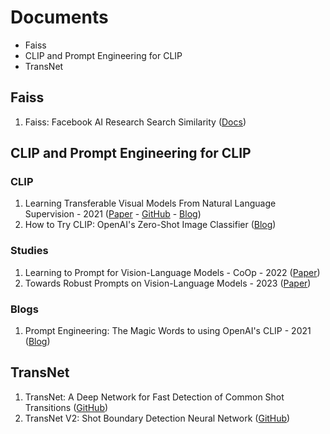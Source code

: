 # Documents
- Faiss
- CLIP and Prompt Engineering for CLIP
- TransNet


## Faiss
1. Faiss: Facebook AI Research Search Similarity ([Docs](https://faiss.ai/index.html))

## CLIP and Prompt Engineering for CLIP

### CLIP
1. Learning Transferable Visual Models From Natural Language Supervision - 2021 ([Paper](https://arxiv.org/pdf/2103.00020.pdf) - [GitHub](https://github.com/openai/CLIP) - [Blog](https://openai.com/research/clip))
2. How to Try CLIP: OpenAI's Zero-Shot Image Classifier ([Blog](https://blog.roboflow.com/how-to-use-openai-clip))

### Studies
1. Learning to Prompt for Vision-Language Models - CoOp - 2022 ([Paper](https://arxiv.org/pdf/2109.01134.pdf))
2. Towards Robust Prompts on Vision-Language Models - 2023 ([Paper](https://arxiv.org/pdf/2304.08479.pdf))

### Blogs
1. Prompt Engineering: The Magic Words to using OpenAI's CLIP - 2021 ([Blog](https://blog.roboflow.com/openai-clip-prompt-engineering))
   
## TransNet
1. TransNet: A Deep Network for Fast Detection of Common Shot Transitions ([GitHub](https://github.com/soCzech/TransNet))
2. TransNet V2: Shot Boundary Detection Neural Network ([GitHub](https://github.com/soCzech/TransNetV2/tree/master))